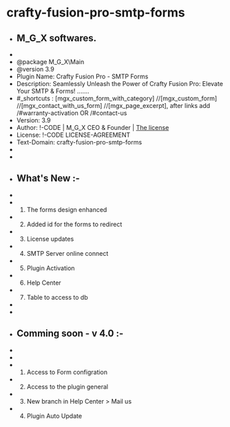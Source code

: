 # crafty-fusion-pro-smtp-forms
* <h2> M_G_X softwares. </h2>
*
* @package   M_G_X\Main
* @version   3.9
* Plugin Name: Crafty Fusion Pro - SMTP Forms
* Description: Seamlessly Unleash the Power of Crafty Fusion Pro: Elevate Your SMTP & Forms! .......   <br>
* #_shortcuts : [mgx_custom_form_with_category] //[mgx_custom_form]  //[mgx_contact_with_us_form] //[mgx_page_excerpt],  after links add /#warranty-activation   OR  /#contact-us
* Version: 3.9
* Author: !-CODE | M_G_X CEO & Founder | <a href="https://unknown-sudo-max.github.io/zone/!-CODE/LICENSE-AGREEMENT.html" onclick="window.open(this.href, '_blank'); return false;">The license</a>
* License: !-CODE LICENSE-AGREEMENT
* Text-Domain: crafty-fusion-pro-smtp-forms
*
* 
* <h2> What's New :- </h2>
* 
* 1. The forms design enhanced
* 2. Added id for the forms to redirect
* 3. License updates
* 4. SMTP Server online connect
* 5. Plugin Activation
* 6. Help Center
* 7. Table to access to db
*
*
* <h2>Comming soon - v 4.0 :- </h2>
*
*
* 1. Access to Form configration
* 2. Access to the plugin general
* 3. New branch in Help Center > Mail us
* 4. Plugin Auto Update 
